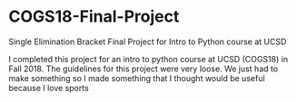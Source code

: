 # COGS18-Final-Project
Single Elimination Bracket Final Project for Intro to Python course at UCSD

I completed this project for an intro to python course at UCSD (COGS18) in Fall 2018. The guidelines for this project were very loose. We just had to make something so I made something that I thought would be useful because I love sports
